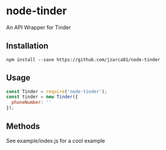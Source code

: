 # node-tinder

An API Wrapper for Tinder

## Installation

```shell
npm install --save https://github.com/jzarca01/node-tinder
```

## Usage

```javascript
const Tinder = require('node-tinder');
const tinder = new Tinder({
  phoneNumber: ''
});
```

## Methods

See example/index.js for a cool example
